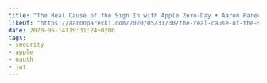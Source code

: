 ```yaml
---
title: "The Real Cause of the Sign In with Apple Zero-Day • Aaron Parecki"
likeOf: "https://aaronparecki.com/2020/05/31/30/the-real-cause-of-the-sign-in-with-apple-zero-day"
date: 2020-06-14T19:31:24+0200
tags:
- security 
- apple 
- oauth 
- jwt 
---
```

